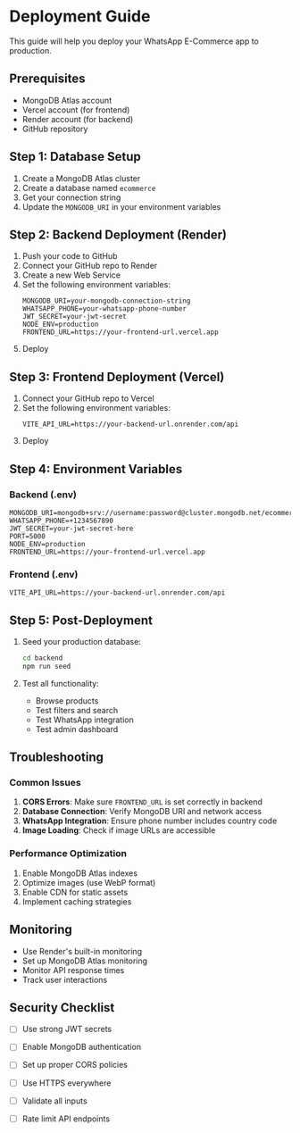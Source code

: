 # Deployment Guide

This guide will help you deploy your WhatsApp E-Commerce app to production.

## Prerequisites

- MongoDB Atlas account
- Vercel account (for frontend)
- Render account (for backend)
- GitHub repository

## Step 1: Database Setup

1. Create a MongoDB Atlas cluster
2. Create a database named `ecommerce`
3. Get your connection string
4. Update the `MONGODB_URI` in your environment variables

## Step 2: Backend Deployment (Render)

1. Push your code to GitHub
2. Connect your GitHub repo to Render
3. Create a new Web Service
4. Set the following environment variables:
   ```
   MONGODB_URI=your-mongodb-connection-string
   WHATSAPP_PHONE=your-whatsapp-phone-number
   JWT_SECRET=your-jwt-secret
   NODE_ENV=production
   FRONTEND_URL=https://your-frontend-url.vercel.app
   ```
5. Deploy

## Step 3: Frontend Deployment (Vercel)

1. Connect your GitHub repo to Vercel
2. Set the following environment variables:
   ```
   VITE_API_URL=https://your-backend-url.onrender.com/api
   ```
3. Deploy

## Step 4: Environment Variables

### Backend (.env)
```env
MONGODB_URI=mongodb+srv://username:password@cluster.mongodb.net/ecommerce
WHATSAPP_PHONE=+1234567890
JWT_SECRET=your-jwt-secret-here
PORT=5000
NODE_ENV=production
FRONTEND_URL=https://your-frontend-url.vercel.app
```

### Frontend (.env)
```env
VITE_API_URL=https://your-backend-url.onrender.com/api
```

## Step 5: Post-Deployment

1. Seed your production database:
   ```bash
   cd backend
   npm run seed
   ```

2. Test all functionality:
   - Browse products
   - Test filters and search
   - Test WhatsApp integration
   - Test admin dashboard

## Troubleshooting

### Common Issues

1. **CORS Errors**: Make sure `FRONTEND_URL` is set correctly in backend
2. **Database Connection**: Verify MongoDB URI and network access
3. **WhatsApp Integration**: Ensure phone number includes country code
4. **Image Loading**: Check if image URLs are accessible

### Performance Optimization

1. Enable MongoDB Atlas indexes
2. Optimize images (use WebP format)
3. Enable CDN for static assets
4. Implement caching strategies

## Monitoring

- Use Render's built-in monitoring
- Set up MongoDB Atlas monitoring
- Monitor API response times
- Track user interactions

## Security Checklist

- [ ] Use strong JWT secrets
- [ ] Enable MongoDB authentication
- [ ] Set up proper CORS policies
- [ ] Use HTTPS everywhere
- [ ] Validate all inputs
- [ ] Rate limit API endpoints


